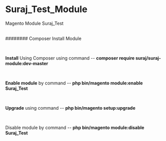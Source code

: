 # Suraj_Test_Module 
Magento Module Suraj_Test

</br>######## Composer Install Module 


</br><p><strong>Install</strong> Using Composer using command --  <strong>composer require suraj/suraj-module:dev-master</strong></p>
</br><p><strong>Enable module</strong> by command --  <strong>php bin/magento module:enable Suraj_Test</strong></p>
</br><p><strong>Upgrade</strong> using command --  <strong>php bin/magento setup:upgrade</strong></p>
</br><p>Disable module by command --  <strong>php bin/magento module:disable Suraj_Test</strong></p>


